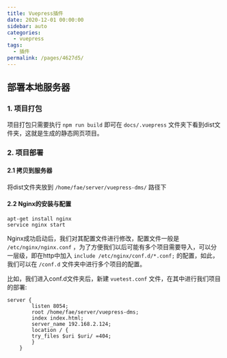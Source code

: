 ```yaml
---
title: Vuepress插件
date: 2020-12-01 00:00:00
sidebar: auto
categories: 
  - vuepress
tags: 
  - 插件
permalink: /pages/4627d5/
---
```


## 部署本地服务器
### 1. 项目打包  
项目打包只需要执行 ```npm run build``` 即可在 ```docs/.vuepress``` 
文件夹下看到dist文件夹，这就是生成的静态网页项目。

### 2. 项目部署
#### 2.1 拷贝到服务器 
将dist文件夹放到 ```/home/fae/server/vuepress-dms/``` 路径下

#### 2.2 Nginx的安装与配置
```
apt-get install nginx
service nginx start
```
Nginx成功启动后，我们对其配置文件进行修改，配置文件一般是 ```/etc/nginx/nginx.conf``` ，为了方便我们以后可能有多个项目需要导入，可以分一层级，即在http中加入 ```include /etc/nginx/conf.d/*.conf;``` 的配置，如此，我们可以在 ```/conf.d``` 文件夹中进行多个项目的配置。

比如，我们进入conf.d文件夹后，新建 ```vuetest.conf``` 文件，在其中进行我们项目的部署:
```
server {
        listen 8054;
        root /home/fae/server/vuepress-dms;
        index index.html;
        server_name 192.168.2.124;
        location / {
        try_files $uri $uri/ =404;
        }
    }
```


